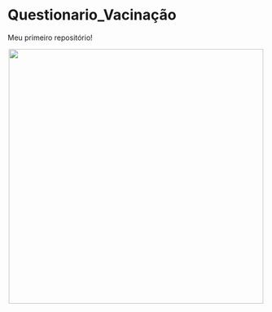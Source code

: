 # Questionario_Vacinação
Meu primeiro repositório!

<div align="center">
<img src="https://user-images.githubusercontent.com/96357748/160151510-7940b7e1-066c-4211-be1a-7ba1a79639eb.JPG" width="500px" />
</div>

